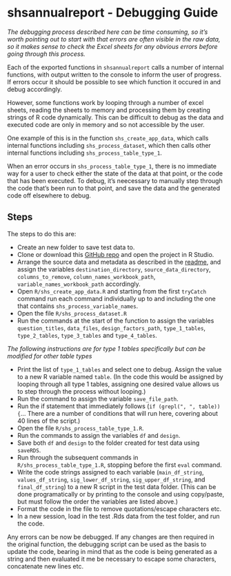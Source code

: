 
<!-- DebuggingGuide.md is generated from DebuggingGuide.Rmd. Please edit that file -->

# shsannualreport - Debugging Guide

*The debugging process described here can be time consuming, so it’s
worth pointing out to start with that errors are often visible in the
raw data, so it makes sense to check the Excel sheets for any obvious
errors before going through this process.*

Each of the exported functions in `shsannualreport` calls a number of
internal functions, with output written to the console to inform the
user of progress. If errors occur it should be possible to see which
function it occured in and debug accordingly.

However, some functions work by looping through a number of excel
sheets, reading the sheets to memory and processing them by creating
strings of R code dynamically. This can be difficult to debug as the
data and executed code are only in memory and so not accessible by the
user.

One example of this is in the function `shs_create_app_data`, which
calls internal functions including `shs_process_dataset`, which then
calls other internal functions including `shs_process_table_type_1`.

When an error occurs in `shs_process_table_type_1`, there is no
immediate way for a user to check either the state of the data at that
point, or the code that has been executed. To debug, it’s neecessary to
manually step through the code that’s been run to that point, and save
the data and the generated code off elsewhere to debug.

## Steps

The steps to do this are:

  - Create an new folder to save test data to.
  - Clone or download this [GitHub
    repo](https://github.com/DataScienceScotland/shsannualreport) and
    open the project in R Studio.
  - Arrange the source data and metadata as described in the
    [readme](https://github.com/DataScienceScotland/shsannualreport/blob/master/README.md),
    and assign the variables `destination_directory`,
    `source_data_directory`, `columns_to_remove`,
    `column_names_workbook_path`, `variable_names_workbook_path`
    accordingly.
  - Open `R/shs_create_app_data.R` and starting from the first
    `tryCatch` command run each command individually up to and including
    the one that contains `shs_process_variable_names`.
  - Open the file `R/shs_process_dataset.R`
  - Run the commands at the start of the function to assign the
    variables `question_titles`, `data_files`, `design_factors_path`,
    `type_1_tables`, `type_2_tables`, `type_3_tables` and
    `type_4_tables`.

*The following instructions are for type 1 tables specifically but can
be modified for other table types*

  - Print the list of `type_1_tables` and select one to debug. Assign
    the value to a new R variable named `table`. (In the code this would
    be assigned by looping through all type 1 tables, assigning one
    desired value allows us to step through the process without
    looping.)
  - Run the command to assign the variable `save_file_path`.
  - Run the if statement that immediately follows (`if (grepl(", ",
    table)) {`… There are a number of conditions that will run here,
    covering about 40 lines of the script.)
  - Open the file `R/shs_process_table_type_1.R`.
  - Run the commands to assign the variables `df` and `design`.
  - Save both `df` and `design` to the folder created for test data
    using `saveRDS`.
  - Run through the subsequent commands in
    `R/shs_process_table_type_1.R`, stopping before the first `eval`
    command.
  - Write the code strings assigned to each variable (`main_df_string`,
    `values_df_string`, `sig_lower_df_string`, `sig_upper_df_string`,
    and `final_df_string`) to a new R script in the test data folder.
    (This can be done programatically or by printing to the console and
    using copy/paste, but must follow the order the variables are listed
    above.)
  - Format the code in the file to remove quotations/escape characters
    etc.
  - In a new session, load in the test .Rds data from the test folder,
    and run the code.

Any errors can be now be debugged. If any changes are then required in
the original function, the debugging script can be used as the basis to
update the code, bearing in mind that as the code is being generated as
a string and then evaluated it me be necessary to escape some
characters, concatenate new lines etc.
